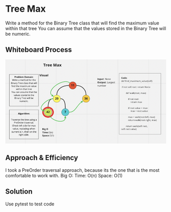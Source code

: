 # Tree Max

Write a method for the Binary Tree class that will
find the maximum value within that tree
 You can assume that the values stored in the Binary Tree will be numeric.


## Whiteboard Process

![challenge13](whiteBoard.png) 

## Approach & Efficiency

I took a PreOrder traversal approach, because its the one that is the most comfortable to work with.
Big O:
Time: O(n)
Space: O(1)

## Solution

Use pytest to test code
